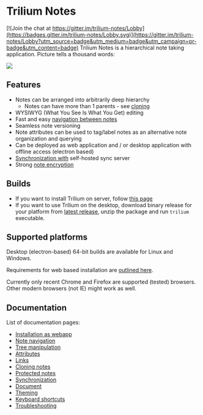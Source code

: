 # Trilium Notes

[![Join the chat at https://gitter.im/trilium-notes/Lobby](https://badges.gitter.im/trilium-notes/Lobby.svg)](https://gitter.im/trilium-notes/Lobby?utm_source=badge&utm_medium=badge&utm_campaign=pr-badge&utm_content=badge)
Trilium Notes is a hierarchical note taking application. Picture tells a thousand words:

![](https://raw.githubusercontent.com/wiki/zadam/trilium/images/screenshot.png)

## Features

* Notes can be arranged into arbitrarily deep hierarchy
   * Notes can have more than 1 parents - see [cloning](https://github.com/zadam/trilium/wiki/Cloning-notes)
* WYSIWYG (What You See Is What You Get) editing
* Fast and easy [navigation between notes](https://github.com/zadam/trilium/wiki/Note-navigation)
* Seamless note versioning
* Note attributes can be used to tag/label notes as an alternative note organization and querying
* Can be deployed as web application and / or desktop application with offline access (electron based)
* [Synchronization with](https://github.com/zadam/trilium/wiki/Synchronization) self-hosted sync server
* Strong [note encryption](https://github.com/zadam/trilium/wiki/Protected-notes)

## Builds

* If you want to install Trilium on server, follow [this page](https://github.com/zadam/trilium/wiki/Installation-as-webapp)
* If you want to use Trilium on the desktop, download binary release for your platform from [latest release](https://github.com/zadam/trilium/releases/latest), unzip the package and run ```trilium``` executable.

## Supported platforms

Desktop (electron-based) 64-bit builds are available for Linux and Windows.

Requirements for web based installation are [outlined here](https://github.com/zadam/trilium/wiki/Installation-as-webapp).

Currently only recent Chrome and Firefox are supported (tested) browsers. Other modern browsers (not IE) might work as well.

## Documentation

List of documentation pages:

* [Installation as webapp](https://github.com/zadam/trilium/wiki/Installation-as-webapp)
* [Note navigation](https://github.com/zadam/trilium/wiki/Note-navigation)
* [Tree manipulation](https://github.com/zadam/trilium/wiki/Tree-manipulation)
* [Attributes](https://github.com/zadam/trilium/wiki/Attributes)
* [Links](https://github.com/zadam/trilium/wiki/Links)
* [Cloning notes](https://github.com/zadam/trilium/wiki/Cloning-notes)
* [Protected notes](https://github.com/zadam/trilium/wiki/Protected-notes)
* [Synchronization](https://github.com/zadam/trilium/wiki/Synchronization)
* [Document](https://github.com/zadam/trilium/wiki/Document)
* [Theming](https://github.com/zadam/trilium/wiki/Theming)
* [Keyboard shortcuts](https://github.com/zadam/trilium/wiki/Keyboard-shortcuts)
* [Troubleshooting](https://github.com/zadam/trilium/wiki/Troubleshooting)
